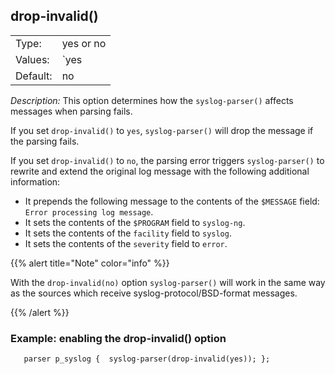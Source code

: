 ---
---
<!-- DISCLAIMER: This file is based on the syslog-ng Open Source Edition documentation https://github.com/balabit/syslog-ng-ose-guides/commit/2f4a52ee61d1ea9ad27cb4f3168b95408fddfdf2 and is used under the terms of The syslog-ng Open Source Edition Documentation License. The file has been modified by Axoflow. -->

## drop-invalid()

|          |           |
| -------- | --------- |
| Type:    | yes or no |
| Values:  | `yes|no`  |
| Default: | no        |

*Description:* This option determines how the `syslog-parser()` affects messages when parsing fails.

If you set `drop-invalid()` to `yes`, `syslog-parser()` will drop the message if the parsing fails.

If you set `drop-invalid()` to `no`, the parsing error triggers `syslog-parser()` to rewrite and extend the original log message with the following additional information:

- It prepends the following message to the contents of the `$MESSAGE` field: `Error processing log message`.
- It sets the contents of the `$PROGRAM` field to `syslog-ng`.
- It sets the contents of the `facility` field to `syslog`.
- It sets the contents of the `severity` field to `error`.


{{% alert title="Note" color="info" %}}

With the `drop-invalid(no)` option `syslog-parser()` will work in the same way as the sources which receive syslog-protocol/BSD-format messages.

{{% /alert %}}

### Example: enabling the drop-invalid() option

```shell
   parser p_syslog {  syslog-parser(drop-invalid(yes)); };
```
